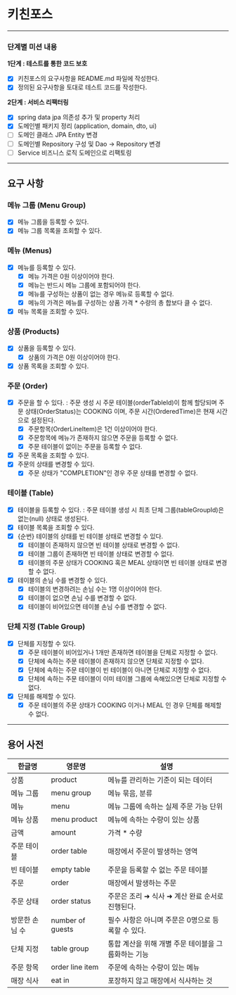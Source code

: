 # 키친포스
---
### 단계별 미션 내용
**1단계 : 테스트를 통한 코드 보호**
- [X] 키친포스의 요구사항을 README.md 파일에 작성한다.
- [X] 정의된 요구사항을 토대로 테스트 코드를 작성한다.
 
**2단계 : 서비스 리팩터링**
- [X] spring data jpa 의존성 추가 및 property 처리
- [X] 도메인별 패키지 정리 (application, domain, dto, ui)
- [ ] 도메인 클래스 JPA Entity 변경
- [ ] 도메인별 Repository 구성 및 Dao -> Repository 변경
- [ ] Service 비즈니스 로직 도메인으로 리팩토링 

---
## 요구 사항
### 메뉴 그룹 (Menu Group)
- [X] 메뉴 그룹을 등록할 수 있다.
- [X] 메뉴 그룹 목록을 조회할 수 있다.

### 메뉴 (Menus)
- [X] 메뉴를 등록할 수 있다.
    - [X] 메뉴 가격은 0원 이상이어야 한다.
    - [X] 메뉴는 반드시 메뉴 그룹에 포함되어야 한다.
    - [X] 메뉴를 구성하는 상품이 없는 경우 메뉴로 등록할 수 없다.
    - [X] 메뉴의 가격은 메뉴를 구성하는 상품 가격 * 수량의 총 합보다 클 수 없다.
- [X] 메뉴 목록을 조회할 수 있다.

### 상품 (Products)
- [X] 상품을 등록할 수 있다.
  - [X] 상품의 가격은 0원 이상이어야 한다.
- [X] 상품 목록을 조회할 수 있다.

### 주문 (Order)
- [X] 주문을 할 수 있다.
  : 주문 생성 시 주문 테이블(orderTableId)이 함께 할당되며 주문 상태(OrderStatus)는 COOKING 이며, 주문 시간(OrderedTime)은 현재 시간으로 설정된다.  
  - [X] 주문항목(OrderLineItem)은 1건 이상이어야 한다.
  - [X] 주문항목에 메뉴가 존재하지 않으면 주문을 등록할 수 없다.
  - [X] 주문 테이블이 없이는 주문을 등록할 수 없다.
- [X] 주문 목록을 조회할 수 있다.
- [X] 주문의 상태를 변경할 수 있다.
  - [X] 주문 상태가 "COMPLETION"인 경우 주문 상태를 변경할 수 없다. 

### 테이블 (Table)
- [X] 테이블을 등록할 수 있다.
  : 주문 테이블 생성 시 최초 단체 그룹(tableGroupId)은 없는(null) 상태로 생성된다.
- [X] 테이블 목록을 조회할 수 있다.
- [X] {순번} 테이블의 상태를 빈 테이블 상태로 변경할 수 있다.
  - [X] 테이블이 존재하지 않으면 빈 테이블 상태로 변경할 수 없다.
  - [X] 테이블 그룹이 존재하면 빈 테이블 상태로 변경할 수 없다.
  - [X] 테이블의 주문 상태가 COOKING 혹은 MEAL 상태이면 빈 테이블 상태로 변경할 수 없다.
- [X] 테이블의 손님 수를 변경할 수 있다.
  - [X] 테이블의 변경하려는 손님 수는 1명 이상이어야 한다.
  - [X] 테이블이 없으면 손님 수를 변경할 수 없다. 
  - [X] 테이블이 비어있으면 테이블 손님 수를 변경할 수 없다.

### 단체 지정 (Table Group)
- [X] 단체를 지정할 수 있다.
  - [X] 주문 테이블이 비어있거나 1개만 존재하면 테이블을 단체로 지정할 수 없다.
  - [X] 단체에 속하는 주문 테이블이 존재하지 않으면 단체로 지정할 수 없다.
  - [X] 단체에 속하는 주문 테이블이 빈 테이블이 아니면 단체로 지정할 수 없다.
  - [X] 단체에 속하는 주문 테이블이 이미 테이블 그룹에 속해있으면 단체로 지정할 수 없다.
- [X] 단체를 해제할 수 있다.
  - [X] 주문 테이블의 주문 상태가 COOKING 이거나 MEAL 인 경우 단체를 해제할 수 없다.

---
## 용어 사전

| 한글명 | 영문명 | 설명 |
| --- | --- | --- |
| 상품 | product | 메뉴를 관리하는 기준이 되는 데이터 |
| 메뉴 그룹 | menu group | 메뉴 묶음, 분류 |
| 메뉴 | menu | 메뉴 그룹에 속하는 실제 주문 가능 단위 |
| 메뉴 상품 | menu product | 메뉴에 속하는 수량이 있는 상품 |
| 금액 | amount | 가격 * 수량 |
| 주문 테이블 | order table | 매장에서 주문이 발생하는 영역 |
| 빈 테이블 | empty table | 주문을 등록할 수 없는 주문 테이블 |
| 주문 | order | 매장에서 발생하는 주문 |
| 주문 상태 | order status | 주문은 조리 ➜ 식사 ➜ 계산 완료 순서로 진행된다. |
| 방문한 손님 수 | number of guests | 필수 사항은 아니며 주문은 0명으로 등록할 수 있다. |
| 단체 지정 | table group | 통합 계산을 위해 개별 주문 테이블을 그룹화하는 기능 |
| 주문 항목 | order line item | 주문에 속하는 수량이 있는 메뉴 |
| 매장 식사 | eat in | 포장하지 않고 매장에서 식사하는 것 |
